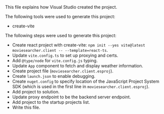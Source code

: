 This file explains how Visual Studio created the project.

The following tools were used to generate this project:
- create-vite

The following steps were used to generate this project:
- Create react project with create-vite: `npm init --yes vite@latest moviesearcher.client -- --template=react-ts`.
- Update `vite.config.ts` to set up proxying and certs.
- Add `@type/node` for `vite.config.js` typing.
- Update `App` component to fetch and display weather information.
- Create project file (`moviesearcher.client.esproj`).
- Create `launch.json` to enable debugging.
- Create `nuget.config` to specify location of the JavaScript Project System SDK (which is used in the first line in `moviesearcher.client.esproj`).
- Add project to solution.
- Update proxy endpoint to be the backend server endpoint.
- Add project to the startup projects list.
- Write this file.
